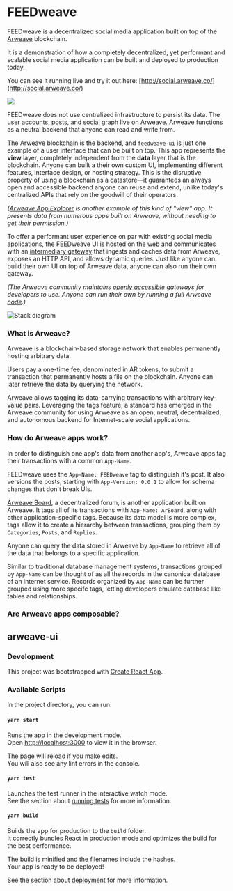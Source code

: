 # FEEDweave

FEEDweave is a decentralized social media application built on top of the [Arweave](https://www.arweave.org/) blockchain.

It is a demonstration of how a completely decentralized, yet performant and scalable social media application can be built and deployed to production today.

You can see it running live and try it out here: [http://social.arweave.co/](http://social.arweave.co/)

![](https://i.imgur.com/VJVrm64.png)

FEEDweave does not use centralized infrastructure to persist its data. The user accounts, posts, and social graph live on Arweave. Arweave functions as a neutral backend that anyone can read and write from.

The Arweave blockchain is the backend, and `feedweave-ui` is just one example of a user interface that can be built on top. This app represents the **view** layer, completely independent from the **data** layer that is the blockchain. Anyone can built a their own custom UI, implementing different features, interface design, or hosting strategy. This is the disruptive property of using a blockchain as a datastore—it guarantees an always open and accessible backend anyone can reuse and extend, unlike today's centralized APIs that rely on the goodwill of their operators.

_([Arweave App Explorer](http://explorer.arweave.co/)
is another example of this kind of "view" app.
It presents data from numerous apps built on Arweave, without needing to get their permission.)_

To offer a performant user experience on par with existing social media applications, the FEEDweave UI is hosted on the [web](https://www.netlify.com/) and communicates with an [intermediary gateway](https://www.netlify.com/) that ingests and caches data from Arweave, exposes an HTTP API, and allows dynamic queries. Just like anyone can build their own UI on top of Arweave data, anyone can also run their own gateway.

_(The Arweave community maintains [openly accessible](https://docs.arweave.org/developers/server/http-api) gateways for developers to use. Anyone can run their own by running a full Arweave [node](https://github.com/ArweaveTeam/arweave).)_

![Stack diagram](https://i.imgur.com/Q1jVA6C.png)

### What is Arweave?

Arweave is a blockchain-based storage network that enables permanently hosting arbitrary data.

Users pay a one-time fee, denominated in AR tokens, to submit a transaction that permanently hosts a file on the blockchain. Anyone can later retrieve the data by querying the network.

Arweave allows tagging its data-carrying transactions with arbitrary key-value pairs. Leveraging the tags feature, a standard has emerged in the Arweave community for using Arweave as an open, neutral, decentralized, and autonomous backend for Internet-scale social applications.

### How do Arweave apps work?

In order to distinguish one app's data from another app's, Arweave apps tag their transactions with a common `App-Name`.

FEEDweave uses the `App-Name: FEEDweave` tag to distinguish it's post. It also versions the posts, starting with `App-Version: 0.0.1` to allow for schema changes that don't break UIs.

[Arweave Board](https://bkxqaor2dlei.arweave.net/pvmiu4SZKQGWAYjrLWzE_mI70u1-v8zIzQ8WaxIYURk), a decentralized forum, is another application built on Arweave. It tags all of its transactions with `App-Name: ArBoard`, along with other application-specific tags. Because its data model is more complex, tags allow it to create a hierarchy between transactions, grouping them by `Categories`, `Posts`, and `Replies`.

Anyone can query the data stored in Arweave by `App-Name` to retrieve all of the data that belongs to a specific application.

Similar to traditional database management systems, transactions grouped by `App-Name` can be thought of as all the records in the canonical database of an internet service. Records organized by `App-Name` can be further grouped using more specifc tags, letting developers emulate database like tables and relationships.

### Are Arweave apps composable?

## arweave-ui

### Development

This project was bootstrapped with [Create React App](https://github.com/facebook/create-react-app).

### Available Scripts

In the project directory, you can run:

#### `yarn start`

Runs the app in the development mode.<br />
Open [http://localhost:3000](http://localhost:3000) to view it in the browser.

The page will reload if you make edits.<br />
You will also see any lint errors in the console.

#### `yarn test`

Launches the test runner in the interactive watch mode.<br />
See the section about [running tests](https://facebook.github.io/create-react-app/docs/running-tests) for more information.

#### `yarn build`

Builds the app for production to the `build` folder.<br />
It correctly bundles React in production mode and optimizes the build for the best performance.

The build is minified and the filenames include the hashes.<br />
Your app is ready to be deployed!

See the section about [deployment](https://facebook.github.io/create-react-app/docs/deployment) for more information.
